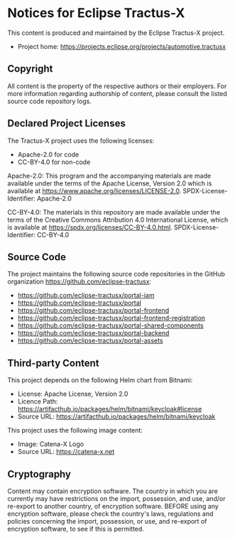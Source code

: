 # Notices for Eclipse Tractus-X

This content is produced and maintained by the Eclipse Tractus-X project.

- Project home: https://projects.eclipse.org/projects/automotive.tractusx

## Copyright

All content is the property of the respective authors or their employers. For
more information regarding authorship of content, please consult the listed
source code repository logs.

## Declared Project Licenses

The Tractus-X project uses the following licenses:

- Apache-2.0 for code
- CC-BY-4.0 for non-code

Apache-2.0:
This program and the accompanying materials are made available under the terms of the Apache License, Version 2.0 which is available at https://www.apache.org/licenses/LICENSE-2.0.
SPDX-License-Identifier: Apache-2.0

CC-BY-4.0:
The materials in this repository are made available under the terms of the Creative Commons Attribution 4.0 International License, which is available at https://spdx.org/licenses/CC-BY-4.0.html.
SPDX-License-Identifier: CC-BY-4.0

## Source Code

The project maintains the following source code repositories in the GitHub organization https://github.com/eclipse-tractusx:

- https://github.com/eclipse-tractusx/portal-iam
- https://github.com/eclipse-tractusx/portal
- https://github.com/eclipse-tractusx/portal-frontend
- https://github.com/eclipse-tractusx/portal-frontend-registration
- https://github.com/eclipse-tractusx/portal-shared-components
- https://github.com/eclipse-tractusx/portal-backend
- https://github.com/eclipse-tractusx/portal-assets

## Third-party Content

This project depends on the following Helm chart from Bitnami:

- License: Apache License, Version 2.0
- Licence Path: https://artifacthub.io/packages/helm/bitnami/keycloak#license
- Source URL: https://artifacthub.io/packages/helm/bitnami/keycloak

This project uses the following image content:

- Image: Catena-X Logo
- Source URL: <https://catena-x.net>

## Cryptography

Content may contain encryption software. The country in which you are currently
may have restrictions on the import, possession, and use, and/or re-export to
another country, of encryption software. BEFORE using any encryption software,
please check the country's laws, regulations and policies concerning the import,
possession, or use, and re-export of encryption software, to see if this is
permitted.
